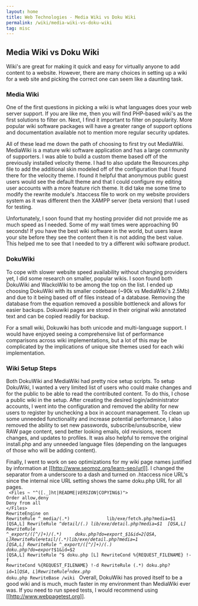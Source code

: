 ```yaml
---
layout: home
title: Web Technologies - Media Wiki vs Doku Wiki
permalink: /wiki/media-wiki-vs-doku-wiki
tag: misc
---
```


## Media Wiki vs Doku Wiki
Wiki's are great for making it quick and easy for virtually anyone to add content to a website.  However, there are many choices in setting up a wiki for a web site and picking the correct one can seem like a daunting task.  

### Media Wiki
One of the first questions in picking a wiki is what languages does your web server support.  If you are like me, then you will find PHP-based wiki's as the first solutions to filter on.  Next, I find it important to filter on popularity.  More popular wiki software packages will have a greater range of support options and documentation available not to mention more regular security updates.  

All of these lead me down the path of choosing to first try out MediaWiki.  MediaWiki is a mature wiki software application and has a large community of supporters.  I was able to build a custom theme based off of the previously installed velocity theme.  I had to also update the Resources.php file to add the additional skin modeled off of the configuration that I found there for the velocity theme.  I found it helpful that anonymous public guest users would see the default theme and that I could configure my editing user accounts with a more feature rich theme.  It did take me some time to modify the rewrite module's .htaccess file to work on my website providers system as it was different then the XAMPP server (beta version) that I used for testing.

Unfortunately, I soon found that my hosting provider did not provide me as much speed as I needed.  Some of my wait times were approaching 90 seconds!  If you have the best wiki software in the world, but users leave your site before they see the content then it is not adding the best value.  This helped me to see that I needed to try a different wiki software product.

### DokuWiki
To cope with slower website speed availability without changing providers yet, I did some research on smaller, popular wikis.  I soon found both DokuWiki and WackoWiki to be among the top on the list.  I ended up choosing DokuWiki with its smaller codebase (~90k vs MediaWiki's 2.5Mb) and due to it being based off of files instead of a database.  Removing the database from the equation removed a possible bottleneck and allows for easier backups.  Dokuwiki pages are stored in their original wiki annotated text and can be copied readily for backup.  

For a small wiki, Dokuwiki has both unicode and multi-language support.  I would have enjoyed seeing a comprehensive list of performance comparisons across wiki implementations, but a lot of this may be complicated by the implications of unique site themes used for each wiki implementation.  

### Wiki Setup Steps
Both DokuWiki and MediaWiki had pretty nice setup scripts.  To setup DokuWiki, I wanted a very limited list of users who could make changes and for the public to be able to read the contributed content.  To do this, I chose a public wiki in the setup.  After creating the desired login/administrator accounts, I went into the configuration and removed the ability for new users to register by unchecking a box in account management.  To clean up some unneeded functionality and increase potential performance, I also removed the ability to set new passwords, subscribe/unsubscribe, view RAW page content, send better looking emails, old revisions, recent changes, and updates to profiles.  It was also helpful to remove the original install.php and any unneeded language files (depending on the languages of those who will be adding content).  

Finally, I went to work on seo optimizations for my wiki page names justified by information at [[http://www.seomoz.org/learn-seo/url]].  I changed the separator from a underscore to a dash and turned on .htaccess nice URL's since the internal nice URL setting shows the same doku.php URL for all pages.  
<code>
<Files ~ "^([\._]ht|README$|VERSION$|COPYING$)">
    Order allow,deny
    Deny from all
</Files>
RewriteEngine on
RewriteRule ^_media/(.*)              lib/exe/fetch.php?media=$1  [QSA,L]
RewriteRule ^_detail/(.*)             lib/exe/detail.php?media=$1  [QSA,L]
RewriteRule ^_export/([^/]+)/(.*)     doku.php?do=export_$1&id=$2  [QSA,L]
RewriteRule ^_detail/(.*)             lib/exe/detail.php?media=$1  [QSA,L]
RewriteRule ^_export/([^/]+)/(.*)     doku.php?do=export_$1&id=$2  [QSA,L]
RewriteRule ^$                        doku.php  [L]
RewriteCond %{REQUEST_FILENAME}       !-f
RewriteCond %{REQUEST_FILENAME}       !-d
RewriteRule (.*)                      doku.php?id=$1  [QSA,L]
RewriteRule ^index.php$               doku.php
RewriteBase /wiki
</code>
Overall, DokuWiki has proved itself to be a good wiki and is much, much faster in my environment than MediaWiki ever was.  If you need to run speed tests, I would recommend using [[http://www.webpagetest.org]].
